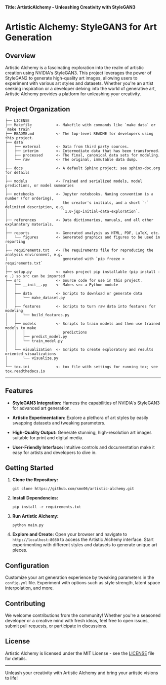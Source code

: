 **Title: ArtisticAlchemy - Unleashing Creativity with StyleGAN3**

# Artistic Alchemy: StyleGAN3 for Art Generation



## Overview

Artistic Alchemy is a fascinating exploration into the realm of artistic creation using NVIDIA's StyleGAN3. This project leverages the power of StyleGAN2 to generate high-quality art images, allowing users to experiment with various art styles and datasets. Whether you're an artist seeking inspiration or a developer delving into the world of generative art, Artistic Alchemy provides a platform for unleashing your creativity.

Project Organization
------------

    ├── LICENSE
    ├── Makefile           <- Makefile with commands like `make data` or `make train`
    ├── README.md          <- The top-level README for developers using this project.
    ├── data
    │   ├── external       <- Data from third party sources.
    │   ├── interim        <- Intermediate data that has been transformed.
    │   ├── processed      <- The final, canonical data sets for modeling.
    │   └── raw            <- The original, immutable data dump.
    │
    ├── docs               <- A default Sphinx project; see sphinx-doc.org for details
    │
    ├── models             <- Trained and serialized models, model predictions, or model summaries
    │
    ├── notebooks          <- Jupyter notebooks. Naming convention is a number (for ordering),
    │                         the creator's initials, and a short `-` delimited description, e.g.
    │                         `1.0-jqp-initial-data-exploration`.
    │
    ├── references         <- Data dictionaries, manuals, and all other explanatory materials.
    │
    ├── reports            <- Generated analysis as HTML, PDF, LaTeX, etc.
    │   └── figures        <- Generated graphics and figures to be used in reporting
    │
    ├── requirements.txt   <- The requirements file for reproducing the analysis environment, e.g.
    │                         generated with `pip freeze > requirements.txt`
    │
    ├── setup.py           <- makes project pip installable (pip install -e .) so src can be imported
    ├── src                <- Source code for use in this project.
    │   ├── __init__.py    <- Makes src a Python module
    │   │
    │   ├── data           <- Scripts to download or generate data
    │   │   └── make_dataset.py
    │   │
    │   ├── features       <- Scripts to turn raw data into features for modeling
    │   │   └── build_features.py
    │   │
    │   ├── models         <- Scripts to train models and then use trained models to make
    │   │   │                 predictions
    │   │   ├── predict_model.py
    │   │   └── train_model.py
    │   │
    │   └── visualization  <- Scripts to create exploratory and results oriented visualizations
    │       └── visualize.py
    │
    └── tox.ini            <- tox file with settings for running tox; see tox.readthedocs.io


--------



## Features

- **StyleGAN3 Integration:** Harness the capabilities of NVIDIA's StyleGAN3 for advanced art generation.
  
- **Artistic Experimentation:** Explore a plethora of art styles by easily swapping datasets and tweaking parameters.

- **High-Quality Output:** Generate stunning, high-resolution art images suitable for print and digital media.

- **User-Friendly Interface:** Intuitive controls and documentation make it easy for artists and developers to dive in.

## Getting Started

1. **Clone the Repository:**
   ```
   git clone https://github.com/smn06/artistic-alchemy.git
   ```

2. **Install Dependencies:**
   ```
   pip install -r requirements.txt
   ```

3. **Run Artistic Alchemy:**
   ```
   python main.py
   ```

4. **Explore and Create:**
   Open your browser and navigate to `http://localhost:8080` to access the Artistic Alchemy interface. Start experimenting with different styles and datasets to generate unique art pieces.

## Configuration

Customize your art generation experience by tweaking parameters in the `config.yml` file. Experiment with options such as style strength, latent space interpolation, and more.

## Contributing

We welcome contributions from the community! Whether you're a seasoned developer or a creative mind with fresh ideas, feel free to open issues, submit pull requests, or participate in discussions.

## License

Artistic Alchemy is licensed under the MIT License - see the [LICENSE](LICENSE) file for details.


---

Unleash your creativity with Artistic Alchemy and bring your artistic visions to life!

